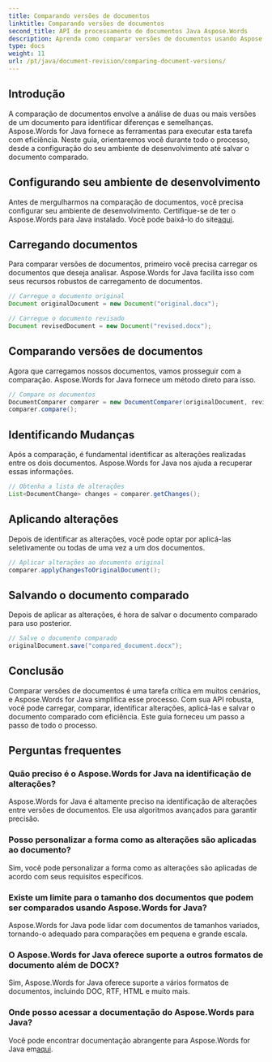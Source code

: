 ```yaml
---
title: Comparando versões de documentos
linktitle: Comparando versões de documentos
second_title: API de processamento de documentos Java Aspose.Words
description: Aprenda como comparar versões de documentos usando Aspose.Words for Java. Guia passo a passo para controle de versão eficiente.
type: docs
weight: 11
url: /pt/java/document-revision/comparing-document-versions/
---
```


## Introdução

A comparação de documentos envolve a análise de duas ou mais versões de um documento para identificar diferenças e semelhanças. Aspose.Words for Java fornece as ferramentas para executar esta tarefa com eficiência. Neste guia, orientaremos você durante todo o processo, desde a configuração do seu ambiente de desenvolvimento até salvar o documento comparado.

## Configurando seu ambiente de desenvolvimento

Antes de mergulharmos na comparação de documentos, você precisa configurar seu ambiente de desenvolvimento. Certifique-se de ter o Aspose.Words para Java instalado. Você pode baixá-lo do site[aqui](https://releases.aspose.com/words/java/).

## Carregando documentos

Para comparar versões de documentos, primeiro você precisa carregar os documentos que deseja analisar. Aspose.Words for Java facilita isso com seus recursos robustos de carregamento de documentos.

```java
// Carregue o documento original
Document originalDocument = new Document("original.docx");

// Carregue o documento revisado
Document revisedDocument = new Document("revised.docx");
```

## Comparando versões de documentos

Agora que carregamos nossos documentos, vamos prosseguir com a comparação. Aspose.Words for Java fornece um método direto para isso.

```java
// Compare os documentos
DocumentComparer comparer = new DocumentComparer(originalDocument, revisedDocument);
comparer.compare();
```

## Identificando Mudanças

Após a comparação, é fundamental identificar as alterações realizadas entre os dois documentos. Aspose.Words for Java nos ajuda a recuperar essas informações.

```java
// Obtenha a lista de alterações
List<DocumentChange> changes = comparer.getChanges();
```

## Aplicando alterações

Depois de identificar as alterações, você pode optar por aplicá-las seletivamente ou todas de uma vez a um dos documentos.

```java
// Aplicar alterações ao documento original
comparer.applyChangesToOriginalDocument();
```

## Salvando o documento comparado

Depois de aplicar as alterações, é hora de salvar o documento comparado para uso posterior.

```java
// Salve o documento comparado
originalDocument.save("compared_document.docx");
```

## Conclusão

Comparar versões de documentos é uma tarefa crítica em muitos cenários, e Aspose.Words for Java simplifica esse processo. Com sua API robusta, você pode carregar, comparar, identificar alterações, aplicá-las e salvar o documento comparado com eficiência. Este guia forneceu um passo a passo de todo o processo.

## Perguntas frequentes

### Quão preciso é o Aspose.Words for Java na identificação de alterações?

Aspose.Words for Java é altamente preciso na identificação de alterações entre versões de documentos. Ele usa algoritmos avançados para garantir precisão.

### Posso personalizar a forma como as alterações são aplicadas ao documento?

Sim, você pode personalizar a forma como as alterações são aplicadas de acordo com seus requisitos específicos.

### Existe um limite para o tamanho dos documentos que podem ser comparados usando Aspose.Words for Java?

Aspose.Words for Java pode lidar com documentos de tamanhos variados, tornando-o adequado para comparações em pequena e grande escala.

### O Aspose.Words for Java oferece suporte a outros formatos de documento além de DOCX?

Sim, Aspose.Words for Java oferece suporte a vários formatos de documentos, incluindo DOC, RTF, HTML e muito mais.

### Onde posso acessar a documentação do Aspose.Words para Java?

Você pode encontrar documentação abrangente para Aspose.Words for Java em[aqui](https://reference.aspose.com/words/java/).